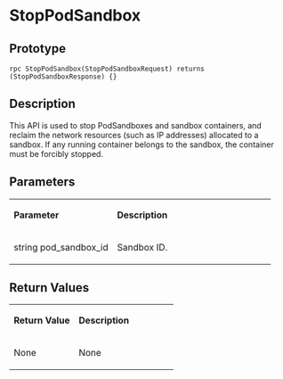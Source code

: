 # StopPodSandbox<a name="EN-US_TOPIC_0184808095"></a>

## Prototype<a name="en-us_topic_0183088041_section164301654155514"></a>

```
rpc StopPodSandbox(StopPodSandboxRequest) returns (StopPodSandboxResponse) {}
```

## Description<a name="en-us_topic_0183088041_section729211519569"></a>

This API is used to stop PodSandboxes and sandbox containers, and reclaim the network resources \(such as IP addresses\) allocated to a sandbox. If any running container belongs to the sandbox, the container must be forcibly stopped.

## Parameters<a name="en-us_topic_0183088041_section349492895613"></a>

<a name="en-us_topic_0183088041_table184320467318"></a>
<table><tbody><tr id="en-us_topic_0183088041_row78917461336"><td class="cellrowborder" valign="top" width="39.54%"><p id="en-us_topic_0183088041_p1089154617315"><a name="en-us_topic_0183088041_p1089154617315"></a><a name="en-us_topic_0183088041_p1089154617315"></a><strong id="en-us_topic_0183088041_b9225135531110"><a name="en-us_topic_0183088041_b9225135531110"></a><a name="en-us_topic_0183088041_b9225135531110"></a>Parameter</strong></p>
</td>
<td class="cellrowborder" valign="top" width="60.46%"><p id="en-us_topic_0183088041_p128984613319"><a name="en-us_topic_0183088041_p128984613319"></a><a name="en-us_topic_0183088041_p128984613319"></a><strong id="en-us_topic_0183088041_b8601105841120"><a name="en-us_topic_0183088041_b8601105841120"></a><a name="en-us_topic_0183088041_b8601105841120"></a>Description</strong></p>
</td>
</tr>
<tr id="en-us_topic_0183088041_row10898461533"><td class="cellrowborder" valign="top" width="39.54%"><p id="en-us_topic_0183088041_p1893714794317"><a name="en-us_topic_0183088041_p1893714794317"></a><a name="en-us_topic_0183088041_p1893714794317"></a>string pod_sandbox_id</p>
</td>
<td class="cellrowborder" valign="top" width="60.46%"><p id="en-us_topic_0183088041_p1189846434"><a name="en-us_topic_0183088041_p1189846434"></a><a name="en-us_topic_0183088041_p1189846434"></a>Sandbox ID.</p>
</td>
</tr>
</tbody>
</table>

## Return Values<a name="en-us_topic_0183088041_section10495164611565"></a>

<a name="en-us_topic_0183088041_table15296551936"></a>
<table><tbody><tr id="en-us_topic_0183088041_row18741555834"><td class="cellrowborder" valign="top" width="39.54%"><p id="en-us_topic_0183088041_p197485518319"><a name="en-us_topic_0183088041_p197485518319"></a><a name="en-us_topic_0183088041_p197485518319"></a><strong id="en-us_topic_0183088041_b1870519310124"><a name="en-us_topic_0183088041_b1870519310124"></a><a name="en-us_topic_0183088041_b1870519310124"></a>Return Value</strong></p>
</td>
<td class="cellrowborder" valign="top" width="60.46%"><p id="en-us_topic_0183088041_p374185520310"><a name="en-us_topic_0183088041_p374185520310"></a><a name="en-us_topic_0183088041_p374185520310"></a><strong id="en-us_topic_0183088041_b249619618126"><a name="en-us_topic_0183088041_b249619618126"></a><a name="en-us_topic_0183088041_b249619618126"></a>Description</strong></p>
</td>
</tr>
<tr id="en-us_topic_0183088041_row87419551317"><td class="cellrowborder" valign="top" width="39.54%"><p id="en-us_topic_0183088041_p1772427114513"><a name="en-us_topic_0183088041_p1772427114513"></a><a name="en-us_topic_0183088041_p1772427114513"></a>None</p>
</td>
<td class="cellrowborder" valign="top" width="60.46%"><p id="en-us_topic_0183088041_p14745551137"><a name="en-us_topic_0183088041_p14745551137"></a><a name="en-us_topic_0183088041_p14745551137"></a>None</p>
</td>
</tr>
</tbody>
</table>

